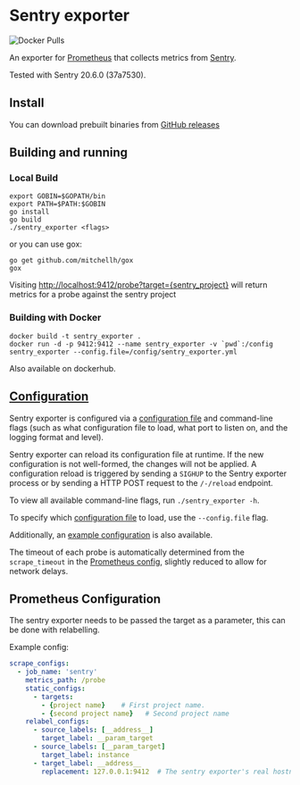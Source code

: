 # Sentry exporter

![Docker Pulls](https://img.shields.io/docker/pulls/zekker6/sentry_exporter)

An exporter for [Prometheus](https://prometheus.io/) that collects metrics from [Sentry](https://sentry.io).

Tested with Sentry 20.6.0 (37a7530).

## Install

You can download prebuilt binaries from [GitHub releases](https://github.com/snakecharmer/sentry_exporter/releases)

## Building and running

### Local Build

```
export GOBIN=$GOPATH/bin
export PATH=$PATH:$GOBIN
go install
go build
./sentry_exporter <flags>
```

or you can use gox:

```
go get github.com/mitchellh/gox
gox
```

Visiting [http://localhost:9412/probe?target={sentry_project}](http://localhost:9412/probe?target=google.com)
will return metrics for a probe against the sentry project

### Building with Docker

    docker build -t sentry_exporter .
    docker run -d -p 9412:9412 --name sentry_exporter -v `pwd`:/config sentry_exporter --config.file=/config/sentry_exporter.yml

Also available on dockerhub.

## [Configuration](CONFIGURATION.md)

Sentry exporter is configured via a [configuration file](CONFIGURATION.md) and command-line flags (such as what configuration file to load, what port to listen on, and the logging format and level).

Sentry exporter can reload its configuration file at runtime. If the new configuration is not well-formed, the changes will not be applied.
A configuration reload is triggered by sending a `SIGHUP` to the Sentry exporter process or by sending a HTTP POST request to the `/-/reload` endpoint.

To view all available command-line flags, run `./sentry_exporter -h`.

To specify which [configuration file](CONFIGURATION.md) to load, use the `--config.file` flag.

Additionally, an [example configuration](sentry_exporter.yml) is also available.

The timeout of each probe is automatically determined from the `scrape_timeout` in the [Prometheus config](https://prometheus.io/docs/operating/configuration/#configuration-file), slightly reduced to allow for network delays.

## Prometheus Configuration

The sentry exporter needs to be passed the target as a parameter, this can be
done with relabelling.

Example config:
```yml
scrape_configs:
  - job_name: 'sentry'
    metrics_path: /probe
    static_configs:
      - targets:
        - {project name}    # First project name.
        - {second project name}   # Second project name
    relabel_configs:
      - source_labels: [__address__]
        target_label: __param_target
      - source_labels: [__param_target]
        target_label: instance
      - target_label: __address__
        replacement: 127.0.0.1:9412  # The sentry exporter's real hostname:port.
```
